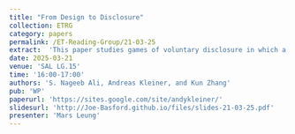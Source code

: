 ```yaml
---
title: "From Design to Disclosure"
collection: ETRG
category: papers
permalink: /ET-Reading-Group/21-03-25
extract:  'This paper studies games of voluntary disclosure in which a sender discloses evidence to a receiver who then offers an allocation and transfers. We characterize the set of equilibrium payoffs in this setting. Our main result establishes that any payoff profile that can be achieved through information design can also be supported by an equilibrium of the disclosure game. Hence, our analysis suggests an equivalence between disclosure and design in these settings. We apply our results to monopoly pricing, bargaining over policies, and insurance markets.'
date: 2025-03-21
venue: 'SAL LG.15'
time: '16:00-17:00'
authors: 'S. Nageeb Ali, Andreas Kleiner, and Kun Zhang'
pub: 'WP'
paperurl: 'https://sites.google.com/site/andykleiner/'
slidesurl: 'http://Joe-Basford.github.io/files/slides-21-03-25.pdf'
presenter: 'Mars Leung'
---
```

